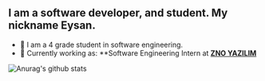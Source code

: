 ## I am a software developer, and student. My nickname Eysan.


* 🌱 I am a 4 grade student in software engineering.
* 💼 Currently working as: **Software Engineering Intern at <a href="http://znoyazilim.com/" target="_blank"><b>ZNO YAZILIM</b></a>



![Anurag's github stats](https://github-readme-stats.vercel.app/api?username=ihsan-guc&theme=tokyonight)
